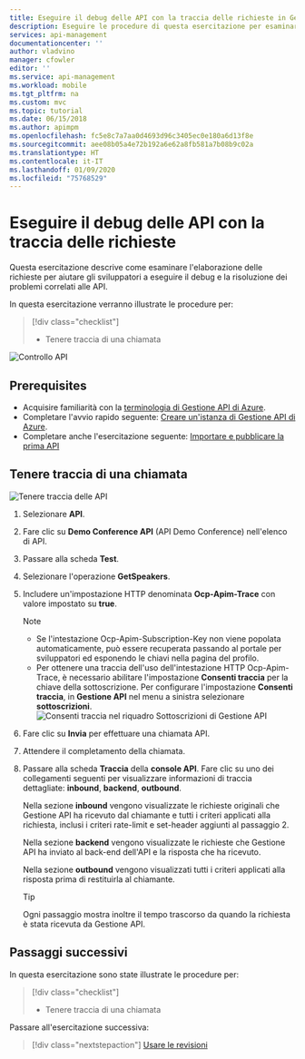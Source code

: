 ```yaml
---
title: Eseguire il debug delle API con la traccia delle richieste in Gestione API di Azure | Microsoft Docs
description: Eseguire le procedure di questa esercitazione per esaminare l'elaborazione delle richieste con Gestione API di Azure.
services: api-management
documentationcenter: ''
author: vladvino
manager: cfowler
editor: ''
ms.service: api-management
ms.workload: mobile
ms.tgt_pltfrm: na
ms.custom: mvc
ms.topic: tutorial
ms.date: 06/15/2018
ms.author: apimpm
ms.openlocfilehash: fc5e8c7a7aa0d4693d96c3405ec0e180a6d13f8e
ms.sourcegitcommit: aee08b05a4e72b192a6e62a8fb581a7b08b9c02a
ms.translationtype: HT
ms.contentlocale: it-IT
ms.lasthandoff: 01/09/2020
ms.locfileid: "75768529"
---
```

# <a name="debug-your-apis-using-request-tracing"></a>Eseguire il debug delle API con la traccia delle richieste

Questa esercitazione descrive come esaminare l'elaborazione delle richieste per aiutare gli sviluppatori a eseguire il debug e la risoluzione dei problemi correlati alle API. 

In questa esercitazione verranno illustrate le procedure per:

> [!div class="checklist"]
> * Tenere traccia di una chiamata

![Controllo API](media/api-management-howto-api-inspector/api-inspector001.PNG)

## <a name="prerequisites"></a>Prerequisites

+ Acquisire familiarità con la [terminologia di Gestione API di Azure](api-management-terminology.md).
+ Completare l'avvio rapido seguente: [Creare un'istanza di Gestione API di Azure](get-started-create-service-instance.md).
+ Completare anche l'esercitazione seguente: [Importare e pubblicare la prima API](import-and-publish.md)

## <a name="trace-a-call"></a>Tenere traccia di una chiamata

![Tenere traccia delle API](media/api-management-howto-api-inspector/06-DebugYourAPIs-01-TraceCall.png)

1. Selezionare **API**.
2. Fare clic su **Demo Conference API** (API Demo Conference) nell'elenco di API.
3. Passare alla scheda **Test**.
4. Selezionare l'operazione **GetSpeakers**.
5. Includere un'impostazione HTTP denominata **Ocp-Apim-Trace** con valore impostato su **true**.

   > [!NOTE]
   > * Se l'intestazione Ocp-Apim-Subscription-Key non viene popolata automaticamente, può essere recuperata passando al portale per sviluppatori ed esponendo le chiavi nella pagina del profilo.
   > * Per ottenere una traccia dell'uso dell'intestazione HTTP Ocp-Apim-Trace, è necessario abilitare l'impostazione **Consenti traccia** per la chiave della sottoscrizione. Per configurare l'impostazione **Consenti traccia**, in **Gestione API** nel menu a sinistra selezionare **sottoscrizioni**.
   >   ![Consenti traccia nel riquadro Sottoscrizioni di Gestione API](media/api-management-howto-api-inspector/allowtracing.png)

6. Fare clic su **Invia** per effettuare una chiamata API. 
7. Attendere il completamento della chiamata. 
8. Passare alla scheda **Traccia** della **console API**. Fare clic su uno dei collegamenti seguenti per visualizzare informazioni di traccia dettagliate: **inbound**, **backend**, **outbound**.

    Nella sezione **inbound** vengono visualizzate le richieste originali che Gestione API ha ricevuto dal chiamante e tutti i criteri applicati alla richiesta, inclusi i criteri rate-limit e set-header aggiunti al passaggio 2.

    Nella sezione **backend** vengono visualizzate le richieste che Gestione API ha inviato al back-end dell'API e la risposta che ha ricevuto.

    Nella sezione **outbound** vengono visualizzati tutti i criteri applicati alla risposta prima di restituirla al chiamante.

    > [!TIP]
    > Ogni passaggio mostra inoltre il tempo trascorso da quando la richiesta è stata ricevuta da Gestione API.

## <a name="next-steps"></a>Passaggi successivi

In questa esercitazione sono state illustrate le procedure per:

> [!div class="checklist"]
> * Tenere traccia di una chiamata

Passare all'esercitazione successiva:

> [!div class="nextstepaction"]
> [Usare le revisioni](api-management-get-started-revise-api.md)
